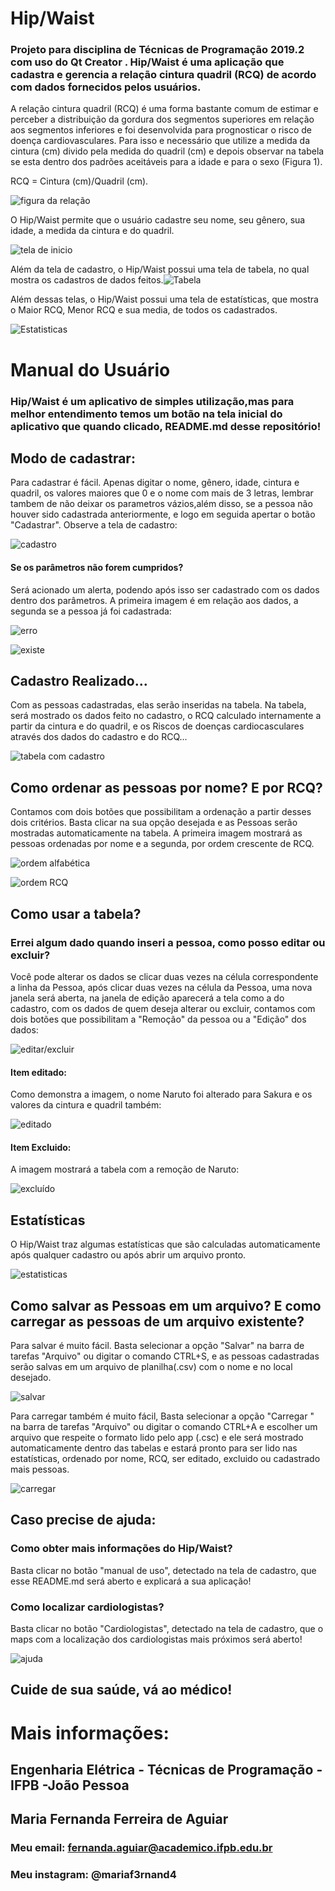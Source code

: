 # Hip/Waist

### Projeto para disciplina de Técnicas de Programação 2019.2 com uso do Qt Creator . Hip/Waist é uma aplicação que cadastra e gerencia a relação cintura quadril (RCQ) de acordo com dados fornecidos pelos usuários.

A relação cintura quadril (RCQ) é uma forma bastante comum de estimar e perceber a distribuição da gordura dos segmentos superiores em relação aos segmentos inferiores e foi desenvolvida para prognosticar o risco de doença cardiovasculares. Para isso e necessário que utilize a medida da cintura (cm) divido pela medida do quadril (cm) e depois observar na tabela se esta dentro dos padrões aceitáveis para a idade e para o sexo (Figura 1).

 RCQ = Cintura (cm)/Quadril (cm).
 
 ![figura da relação](https://raw.githubusercontent.com/scarletalex/Hip-Waist/master/Figuras%20do%20manual/figura%20da%20rela%C3%A7%C3%A3o.png)
 
O Hip/Waist permite que o usuário cadastre seu nome, seu gênero, sua idade, a medida da cintura e do quadril.

![tela de inicio](https://raw.githubusercontent.com/scarletalex/Hip-Waist/master/Figuras%20do%20manual/tela%20de%20inicio.PNG)

Além da tela de cadastro, o Hip/Waist possui uma tela de tabela, no qual mostra os cadastros de dados feitos.![Tabela](https://raw.githubusercontent.com/scarletalex/Hip-Waist/master/Figuras%20do%20manual/tabela.PNG)

Além dessas telas, o Hip/Waist possui uma tela de estatísticas, que mostra o Maior RCQ, Menor RCQ e sua media, de todos os cadastrados.

![Estatisticas](https://raw.githubusercontent.com/scarletalex/Hip-Waist/master/Figuras%20do%20manual/Estatisticas.PNG)

# Manual do Usuário

### Hip/Waist é um aplicativo de simples utilização,mas para melhor entendimento temos um botão na tela inicial do aplicativo que quando clicado, README.md desse repositório!

## Modo de cadastrar: 

Para cadastrar é fácil. Apenas digitar o nome, gênero, idade, cintura e quadril, os valores maiores que 0 e o nome com mais de 3 letras, lembrar tambem de não deixar os parametros vázios,além disso, se a pessoa não houver sido cadastrada anteriormente, e logo em seguida apertar o botão "Cadastrar". Observe a tela de cadastro:

![cadastro](https://raw.githubusercontent.com/scarletalex/Hip-Waist/master/Figuras%20do%20manual/cadastro.PNG)

#### Se os parâmetros não forem cumpridos?

Será acionado um alerta, podendo após isso ser cadastrado com os dados dentro dos parâmetros. A primeira imagem é em relação aos dados, a segunda se a pessoa já foi cadastrada:

![erro](https://raw.githubusercontent.com/scarletalex/Hip-Waist/master/Figuras%20do%20manual/erro.PNG)

![existe](https://raw.githubusercontent.com/scarletalex/Hip-Waist/master/Figuras%20do%20manual/existe.PNG)

## Cadastro Realizado...

Com as pessoas cadastradas, elas serão inseridas na tabela. Na tabela, será mostrado os dados feito no cadastro, o RCQ calculado internamente a partir da cintura e do quadril, e os Riscos de doenças cardiocasculares através dos dados do cadastro e do RCQ...

![tabela com cadastro](https://raw.githubusercontent.com/scarletalex/Hip-Waist/master/Figuras%20do%20manual/tabela%20com%20cadastro.PNG)


## Como ordenar as pessoas por nome? E por RCQ?

Contamos com dois botões que possibilitam a ordenação a partir desses dois critérios. Basta clicar na sua opção desejada e as Pessoas serão mostradas automaticamente na tabela. A primeira imagem mostrará as pessoas ordenadas por nome e a segunda, por ordem crescente de RCQ.

![ordem alfabética](https://raw.githubusercontent.com/scarletalex/Hip-Waist/master/Figuras%20do%20manual/ordenar%20por%20nome.PNG)

![ordem RCQ](https://raw.githubusercontent.com/scarletalex/Hip-Waist/master/Figuras%20do%20manual/ordenar%20por%20rcq.PNG)

## Como usar a tabela?

### Errei algum dado quando inseri a pessoa, como posso editar ou excluir?

Você pode alterar os dados se clicar duas vezes na célula correspondente a linha da Pessoa, após clicar duas vezes na célula da Pessoa, uma nova janela será aberta, na janela de edição aparecerá a tela como a do cadastro, com os dados de quem deseja alterar ou excluir, contamos com dois botões que possibilitam a "Remoção" da pessoa ou a "Edição" dos dados:

![editar/excluir](https://raw.githubusercontent.com/scarletalex/Hip-Waist/master/Figuras%20do%20manual/edi%C3%A7%C3%A3o.PNG)

#### Item editado:

Como demonstra a imagem, o nome Naruto foi alterado para Sakura e os valores da cintura e quadril também:

![editado](https://raw.githubusercontent.com/scarletalex/Hip-Waist/master/Figuras%20do%20manual/tabela%20atualizada.PNG)

#### Item Excluido:

A imagem mostrará a tabela com a remoção de Naruto:

![excluído](https://raw.githubusercontent.com/scarletalex/Hip-Waist/master/Figuras%20do%20manual/remover.PNG)

## Estatísticas

O Hip/Waist traz algumas estatísticas que são calculadas automaticamente após qualquer cadastro ou após abrir um arquivo pronto. 

![estatisticas](https://raw.githubusercontent.com/scarletalex/Hip-Waist/master/Figuras%20do%20manual/estatistica%20com%20dados.PNG)

## Como salvar as Pessoas em um arquivo? E como carregar as pessoas de um arquivo existente?

Para salvar é muito fácil. Basta selecionar a opção "Salvar" na barra de tarefas "Arquivo" ou digitar o comando CTRL+S, e as pessoas cadastradas serão salvas em um arquivo de planilha(.csv) com o nome e no local desejado.

![salvar](https://raw.githubusercontent.com/scarletalex/Hip-Waist/master/Figuras%20do%20manual/salvar.png)

Para carregar também é muito fácil, Basta selecionar a opção "Carregar " na barra de tarefas "Arquivo" ou digitar o comando CTRL+A e escolher um arquivo que respeite o formato lido pelo app (.csc) e ele será mostrado automaticamente dentro das tabelas e estará pronto para ser lido nas estatísticas, ordenado por nome, RCQ, ser editado, excluido ou cadastrado mais pessoas.

![carregar](https://raw.githubusercontent.com/scarletalex/Hip-Waist/master/Figuras%20do%20manual/carregar.png)

## Caso precise de ajuda:

### Como obter mais informações do Hip/Waist?

Basta clicar no botão "manual de uso", detectado na tela de cadastro, que esse README.md será aberto e explicará a sua aplicação! 

### Como localizar cardiologistas?

Basta clicar no botão "Cardiologistas", detectado na tela de cadastro, que o maps com a localização dos cardiologistas mais próximos será aberto! 

![ajuda](https://github.com/scarletalex/Hip-Waist/blob/master/Figuras%20do%20manual/ajuda.png?raw=true)

## Cuide de sua saúde, vá ao médico!

# Mais informações:

## Engenharia Elétrica - Técnicas de Programação -IFPB -João Pessoa
## Maria Fernanda Ferreira de Aguiar

### Meu email: fernanda.aguiar@academico.ifpb.edu.br
### Meu instagram: @mariaf3rnand4






